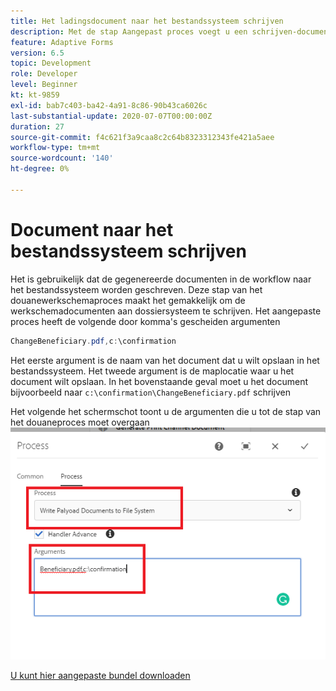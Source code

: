```yaml
---
title: Het ladingsdocument naar het bestandssysteem schrijven
description: Met de stap Aangepast proces voegt u een schrijven-document dat zich in de payload-map bevindt, toe aan het bestandssysteem
feature: Adaptive Forms
version: 6.5
topic: Development
role: Developer
level: Beginner
kt: kt-9859
exl-id: bab7c403-ba42-4a91-8c86-90b43ca6026c
last-substantial-update: 2020-07-07T00:00:00Z
duration: 27
source-git-commit: f4c621f3a9caa8c2c64b8323312343fe421a5aee
workflow-type: tm+mt
source-wordcount: '140'
ht-degree: 0%

---
```


# Document naar het bestandssysteem schrijven

Het is gebruikelijk dat de gegenereerde documenten in de workflow naar het bestandssysteem worden geschreven.
Deze stap van het douanewerkschemaproces maakt het gemakkelijk om de werkschemadocumenten aan dossiersysteem te schrijven.
Het aangepaste proces heeft de volgende door komma&#39;s gescheiden argumenten

```java
ChangeBeneficiary.pdf,c:\confirmation
```

Het eerste argument is de naam van het document dat u wilt opslaan in het bestandssysteem. Het tweede argument is de maplocatie waar u het document wilt opslaan. In het bovenstaande geval moet u het document bijvoorbeeld naar `c:\confirmation\ChangeBeneficiary.pdf` schrijven

Het volgende het schermschot toont u de argumenten die u tot de stap van het douaneproces moet overgaan
![ schrijven-lading-dossier-systeem ](assets/write-payload-file-system.png)

[U kunt hier aangepaste bundel downloaden](/help/forms/assets/common-osgi-bundles/SetValueApp.core-1.0-SNAPSHOT.jar)
